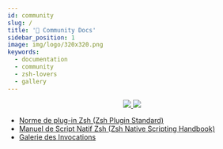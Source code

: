 ```yaml
---
id: community
slug: /
title: '👥 Community Docs'
sidebar_position: 1
image: img/logo/320x320.png
keywords:
  - documentation
  - community
  - zsh-lovers
  - gallery
---
```


<p align="center">
  <a href="#gh-dark-mode-only">
    <img src="/img/zsh/zsh1.png" />
  </a>
  <a href="#gh-light-mode-only">
    <img src="/img/zsh/zsh2.png" />
  </a>
</p>
<ul>
  <li>
    <a href="/community/zsh_plugin_standard">Norme de plug-in Zsh (Zsh Plugin Standard)</a>
  </li>
  <li>
    <a href="/community/zsh_handbook">Manuel de Script Natif Zsh (Zsh Native Scripting Handbook)</a>
  </li>
  <li>
    <a href="/community/gallery/collection">Galerie des Invocations</a>
  </li>
</ul>
